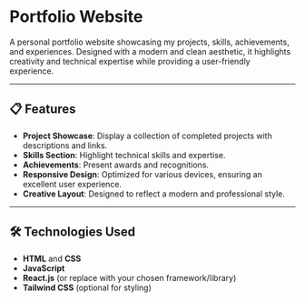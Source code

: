 # Portfolio Website

A personal portfolio website showcasing my projects, skills, achievements, and experiences. Designed with a modern and clean aesthetic, it highlights creativity and technical expertise while providing a user-friendly experience.

---

## 📋 Features

- **Project Showcase**: Display a collection of completed projects with descriptions and links.
- **Skills Section**: Highlight technical skills and expertise.
- **Achievements**: Present awards and recognitions.
- **Responsive Design**: Optimized for various devices, ensuring an excellent user experience.
- **Creative Layout**: Designed to reflect a modern and professional style.

---

## 🛠️ Technologies Used

- **HTML** and **CSS**
- **JavaScript**
- **React.js** (or replace with your chosen framework/library)
- **Tailwind CSS** (optional for styling)
